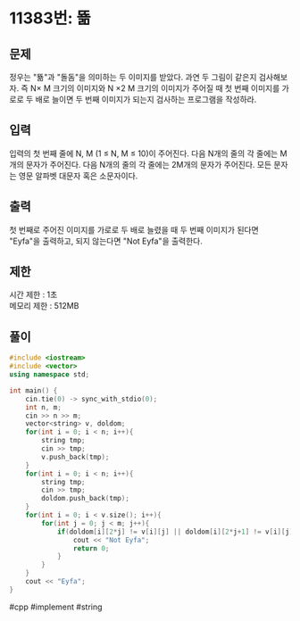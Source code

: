 # 11383번: 뚊

## 문제

정우는 "뚊"과 "돌돔"을 의미하는 두 이미지를 받았다. 과연 두 그림이 같은지 검사해보자. 즉 N× M 크기의 이미지와 N ×2 M 크기의 이미지가 주어질 때 첫 번째 이미지를 가로로 두 배로 늘이면 두 번째 이미지가 되는지 검사하는 프로그램을 작성하라.

## 입력

입력의 첫 번째 줄에 N, M (1 ≤ N, M ≤ 10)이 주어진다. 다음 N개의 줄의 각 줄에는 M개의 문자가 주어진다. 다음 N개의 줄의 각 줄에는 2M개의 문자가 주어진다. 모든 문자는 영문 알파벳 대문자 혹은 소문자이다.

## 출력

첫 번째로 주어진 이미지를 가로로 두 배로 늘렸을 때 두 번째 이미지가 된다면 "Eyfa"을 출력하고, 되지 않는다면 "Not Eyfa"을 출력한다.

## 제한

시간 제한 : 1초 <br>
메모리 제한 : 512MB

## 풀이

```c++
#include <iostream>
#include <vector>
using namespace std;

int main() {
    cin.tie(0) -> sync_with_stdio(0);
    int n, m;
    cin >> n >> m;
    vector<string> v, doldom;
    for(int i = 0; i < n; i++){
        string tmp;
        cin >> tmp;
        v.push_back(tmp);
    }
    for(int i = 0; i < n; i++){
        string tmp;
        cin >> tmp;
        doldom.push_back(tmp);
    }
    for(int i = 0; i < v.size(); i++){
        for(int j = 0; j < m; j++){
            if(doldom[i][2*j] != v[i][j] || doldom[i][2*j+1] != v[i][j]){
                cout << "Not Eyfa";
                return 0;
            }
        }
    }
    cout << "Eyfa";
}
```

#cpp #implement #string
